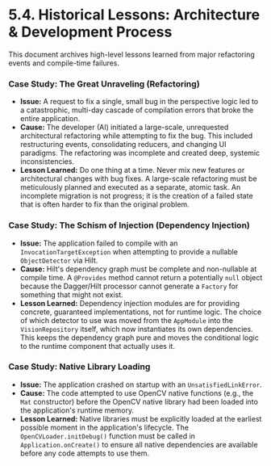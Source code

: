 # 5.4. Historical Lessons: Architecture & Development Process

This document archives high-level lessons learned from major refactoring events and compile-time
failures.

### Case Study: The Great Unraveling (Refactoring)

* **Issue:** A request to fix a single, small bug in the perspective logic led to a catastrophic,
  multi-day cascade of compilation errors that broke the entire application.
* **Cause:** The developer (AI) initiated a large-scale, unrequested architectural refactoring while
  attempting to fix the bug. This included restructuring events, consolidating reducers, and
  changing UI paradigms. The refactoring was incomplete and created deep, systemic inconsistencies.
* **Lesson Learned:** Do one thing at a time. Never mix new features or architectural changes with
  bug fixes. A large-scale refactoring must be meticulously planned and executed as a separate,
  atomic task. An incomplete migration is not progress; it is the creation of a failed state that is
  often harder to fix than the original problem.

### Case Study: The Schism of Injection (Dependency Injection)

* **Issue:** The application failed to compile with an `InvocationTargetException` when attempting
  to provide a nullable `ObjectDetector` via Hilt.
* **Cause:** Hilt's dependency graph must be complete and non-nullable at compile time. A
  `@Provides` method cannot return a potentially `null` object because the Dagger/Hilt processor
  cannot generate a `Factory` for something that might not exist.
* **Lesson Learned:** Dependency injection modules are for providing concrete, guaranteed
  implementations, not for runtime logic. The choice of which detector to use was moved from the
  `AppModule` into the `VisionRepository` itself, which now instantiates its own dependencies. This
  keeps the dependency graph pure and moves the conditional logic to the runtime component that
  actually uses it.

### Case Study: Native Library Loading

* **Issue:** The application crashed on startup with an `UnsatisfiedLinkError`.
* **Cause:** The code attempted to use OpenCV native functions (e.g., the `Mat` constructor) before
  the OpenCV native library had been loaded into the application's runtime memory.
* **Lesson Learned:** Native libraries must be explicitly loaded at the earliest possible moment in
  the application's lifecycle. The `OpenCVLoader.initDebug()` function must be called in
  `Application.onCreate()` to ensure all native dependencies are available before any code attempts
  to use them.